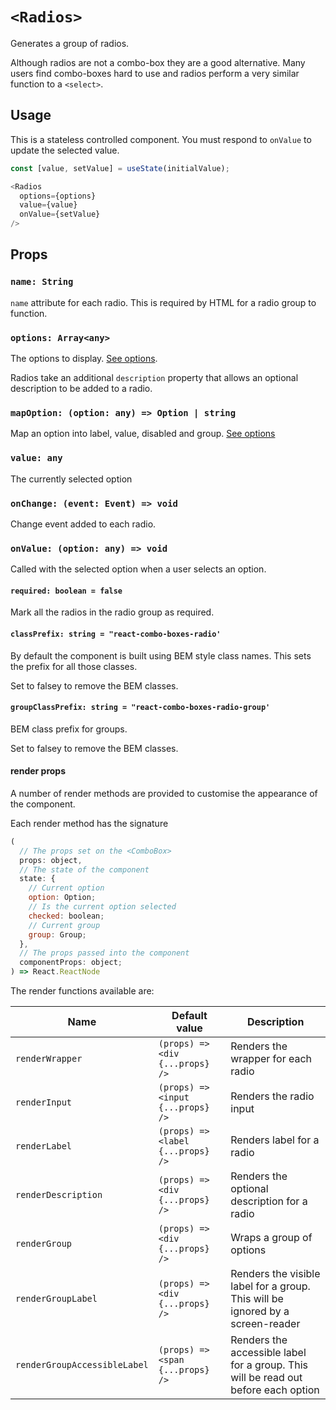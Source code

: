 # `<Radios>`

Generates a group of radios.

Although radios are not a combo-box they are a good alternative.
Many users find combo-boxes hard to use and radios perform a very
similar function to a `<select>`.

## Usage

This is a stateless controlled component.  You must respond to `onValue` to update the selected value.

```js
const [value, setValue] = useState(initialValue);

<Radios
  options={options}
  value={value}
  onValue={setValue}
/>
```

## Props

### `name: String`

`name` attribute for each radio. This is required by HTML for a radio group to function.

### `options: Array<any>`

The options to display. [See options][options].  

Radios take an additional `description` property that allows an optional description to be added to a radio.

### `mapOption: (option: any) => Option | string`

Map an option into label, value, disabled and group. [See options][options]  

### `value: any`

The currently selected option

### `onChange: (event: Event) => void`

Change event added to each radio.

### `onValue: (option: any) => void`

Called with the selected option when a user selects an option.

#### `required: boolean = false`

Mark all the radios in the radio group as required.

#### `classPrefix: string = "react-combo-boxes-radio'`

By default the component is built using BEM style class names.  This sets the prefix for all those classes.

Set to falsey to remove the BEM classes.

#### `groupClassPrefix: string = "react-combo-boxes-radio-group'`

BEM class prefix for groups.

Set to falsey to remove the BEM classes.

#### render props

A number of render methods are provided to customise the appearance of the component.

Each render method has the signature

```js
(
  // The props set on the <ComboBox>
  props: object,
  // The state of the component
  state: {
    // Current option
    option: Option;
    // Is the current option selected
    checked: boolean;
    // Current group
    group: Group;
  },
  // The props passed into the component
  componentProps: object;
) => React.ReactNode
```

The render functions available are:

| Name                         | Default value                     | Description                                                                         |
| ----                         | ----                              | ----                                                                                |
| `renderWrapper`              | `(props) => <div {...props} />`   | Renders the wrapper for each radio                                                  |
| `renderInput`                | `(props) => <input {...props} />` | Renders the radio input                                                             |
| `renderLabel`                | `(props) => <label {...props} />` | Renders label for a radio                                                           |
| `renderDescription`          | `(props) => <div {...props} />`   | Renders the optional description for a radio                                        |
| `renderGroup`                | `(props) => <div {...props} />`   | Wraps a group of options                                                            |
| `renderGroupLabel`           | `(props) => <div {...props} />`   | Renders the visible label for a group. This will be ignored by a screen-reader      |
| `renderGroupAccessibleLabel` | `(props) => <span {...props} />`  | Renders the accessible label for a group.  This will be read out before each option |


[options]: options.md
